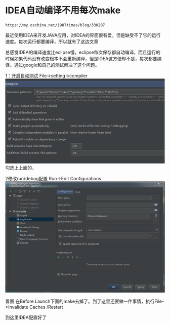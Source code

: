# IDEA自动编译不用每次make
`https://my.oschina.net/1987times/blog/330207`

最近使用IDEA来开发JAVA应用，对IDEA的界面很有爱，但是缺受不了它的运行速度。每次运行都要编译，所以就有了这边文章

总感觉IDEA的编译速度比eclipse慢，eclipse每次保存都自动编译，而且运行的时候如果代码没有改变根本不会重新编译，但是IDEA这方便却不是，每次都要编译。通过google和自己的测试解决了这个问题。

1：开启自动测试
File->setting->compiler
![](assets/markdown-img-paste-20200220123031804.png)
勾选上上面的，


2修改run/debug配置
Run->Edit Configurations
![](assets/markdown-img-paste-20200220123107831.png)

看图 在Before Launch下面的make去掉了。到了这里还要做一件事情，执行File->Invalidate Caches /Restart

到这里IDEA配置好了







